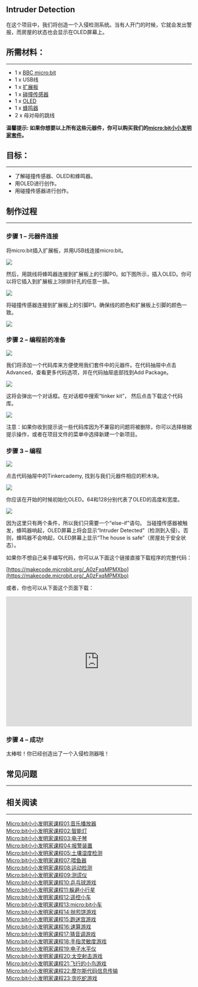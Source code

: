 
## Intruder Detection  


在这个项目中，我们将创造一个入侵检测系统。当有人开门的时候，它就会发出警报，而房屋的状态也会显示在OLED屏幕上。

## 所需材料：  
---

- 1 x [BBC micro:bit](http://www.elecfreaks.com/estore/micro-bit-board.html)
- 1 x USB线
- 1 x [扩展板](http://www.elecfreaks.com/estore/elecfreaks-micro-bit-breakout-board.html)
- 1 x [碰撞传感器](https://www.elecfreaks.com/estore/octopus-crash-sensor-brick.html)
- 1 x [OLED](https://www.elecfreaks.com/estore/iic-oled.html)
- 1 x [蜂鸣器](https://www.elecfreaks.com/estore/octopus-passive-buzzer-brick-obpb01.html)
- 2 x 母对母的跳线

**温馨提示: 如果你想要以上所有这些元器件，你可以购买我们的[micro:bit小小发明家套件](https://item.taobao.com/item.htm?spm=a230r.7195193.1997079397.9.z3IMPf&id=564707672256&abbucket=5)。**


## 目标：  
---

- 了解碰撞传感器、OLED和蜂鸣器。
- 用OLED进行创作。
- 用碰撞传感器进行创作。


## 制作过程  
---

### 步骤 1 – 元器件连接  

将micro:bit插入扩展板，并用USB线连接micro:bit。

![](https://i.imgur.com/cvJnbqE.jpg)

然后，用跳线将蜂鸣器连接到扩展板上的引脚P0。如下图所示，插入OLED。你可以将它插入到扩展板上3排排针孔的任意一排。

![](https://i.imgur.com/3benydL.jpg)

将碰撞传感器连接到扩展板上的引脚P1。确保线的颜色和扩展板上引脚的颜色一致。

![](https://i.imgur.com/YvQkd81.jpg)


### 步骤 2 – 编程前的准备  

![](https://i.imgur.com/qPgEmnW.jpg)

我们将添加一个代码库来方便使用我们套件中的元器件。在代码抽屉中点击Advanced，查看更多代码选项，并在代码抽屉底部找到Add Package。

![](https://i.imgur.com/IWhPZeP.png)

这将会弹出一个对话框。在对话框中搜索“tinker kit”， 然后点击下载这个代码库。

![](https://i.imgur.com/b0vriWO.png)

注意：如果你收到提示说一些代码库因为不兼容的问题将被删除，你可以选择根据提示操作，或者在项目文件的菜单中选择新建一个新项目。


### 步骤 3 – 编程  

![](https://i.imgur.com/OKjXb0c.jpg)

点击代码抽屉中的Tinkercademy, 找到与我们元器件相应的积木块。

![](https://i.imgur.com/UwHfSVv.jpg)

你应该在开始的时候初始化OLED。64和128分别代表了OLED的高度和宽度。

![](https://i.imgur.com/GIhLCLU.jpg)

因为这里只有两个条件，所以我们只需要一个“else-if”语句。
当碰撞传感器被触发，蜂鸣器响起，OLED屏幕上将会显示“Intruder Detected”（检测到入侵）。否则，蜂鸣器不会响起，OLED屏幕上显示“The house is safe”（房屋处于安全状态）。

如果你不想自己亲手编写代码，你可以从下面这个链接直接下载程序的完整代码：

[https://makecode.microbit.org/_A0zFxqMPMXbo](https://makecode.microbit.org/_A0zFxqMPMXbo)

或者，你也可以从下面这个页面下载：

<div style="position:relative;height:0;padding-bottom:70%;overflow:hidden;"><iframe style="position:absolute;top:0;left:0;width:100%;height:100%;" src="https://makecode.microbit.org/#pub:_A0zFxqMPMXbo" frameborder="0" sandbox="allow-popups allow-forms allow-scripts allow-same-origin"></iframe></div>


### 步骤 4 – 成功!  

太棒啦！你已经创造出了一个入侵检测器哦！


## 常见问题
---


## 相关阅读  
---

[Micro:bit小小发明家课程01:音乐播放器](/Micro_bit_Tinker_Kit_Case_01_Music_Machine_CN/)                     
[Micro:bit小小发明家课程02:智能灯](/Micro_bit_Tinker_Kit_Case_02_Smart_Light_CN/)    
[Micro:bit小小发明家课程03:电子琴](/Micro_bit_Tinker_Kit_Case_03_Electro_Theremin_CN/)  
[Micro:bit小小发明家课程04:报警装置](/Micro_bit_Tinker_Kit_Case_04_Simple_Alarm_Box_CN/)  
[Micro:bit小小发明家课程05:土壤湿度检测](/Micro_bit_Tinker_Kit_Case_05_Plant_Monitoring_Device_CN/)  
[Micro:bit小小发明家课程07:喂鱼器](/Micro_bit_Tinker_Kit_Case_07_Fish_Feeder_CN/)  
[Micro:bit小小发明家课程08:运动检测](/Micro_bit_Tinker_Kit_Case_08_Motion_Detector_CN/)  
[Micro:bit小小发明家课程09:测谎仪](/Micro_bit_Tinker_Kit_Case_09_Lie_Detector_CN/)  
[Micro:bit小小发明家课程10:乒乓球游戏](/Micro_bit_Tinker_Kit_Case_10_PADDLEBALLSUPERSMASHEM_CN/)  
[Micro:bit小小发明家课程11:躲避小行星](/Micro_bit_Tinker_Kit_Case_11_Avoid_Asteroids_CN/)  
[Micro:bit小小发明家课程12:遥控小车](/Micro_bit_Tinker_Kit_Case_12_Remote_Control_Everything_CN/)  
[Micro:bit小小发明家课程13:micro:bit小车](/Micro_bit_Tinker_Kit_Case_13_Micro_Bit_Car_CN/)  
[Micro:bit小小发明家课程14:抛煎饼游戏](/Micro_bit_Tinker_Kit_Case_14_Flipping_Pancakes_CN/)  
[Micro:bit小小发明家课程15:跑迷宫游戏](/Micro_bit_Tinker_Kit_Case_15_Maze_Runner_CN/)  
[Micro:bit小小发明家课程16:速算游戏](/Micro_bit_Tinker_Kit_Case_16_QUICK_MATHS_CN/)  
[Micro:bit小小发明家课程17:猜音调游戏](/Micro_bit_Tinker_Kit_Case_17_Pitch_Perfect_CN/)  
[Micro:bit小小发明家课程18:手指灵敏度游戏](/Micro_bit_Tinker_Kit_Case_18_Finger_Dexterity_CN/)  
[Micro:bit小小发明家课程19:电子水平仪](/Micro_bit_Tinker_Kit_Case_19_Electric_Spirit_Level_CN/)  
[Micro:bit小小发明家课程20:太空射击游戏](/Micro_bit_Tinker_Kit_Case_20_Space_Shooter_CN/)  
[Micro:bit小小发明家课程21:飞行的小鸟游戏](/Micro_bit_Tinker_Kit_Case_21_Flappy_Bird_CN/)  
[Micro:bit小小发明家课程22:摩尔斯代码信息传输](/Micro_bit_Tinker_Kit_Case_22_Wire_Transmission_CN/)  
[Micro:bit小小发明家课程23:贪吃蛇游戏](/Micro_bit_Tinker_Kit_Case_23_Snake_Game_CN/)  

